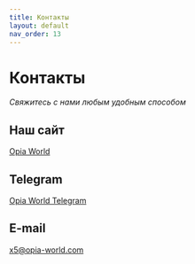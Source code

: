 ```yaml
---
title: Контакты
layout: default
nav_order: 13
---
```


# Контакты

_Свяжитесь с нами любым удобным способом_

## Наш сайт

[Opia World](https://opia-world.com/)

## Telegram

[Opia World Telegram](https://t.me/opiaworld)

## E-mail

x5@opia-world.com